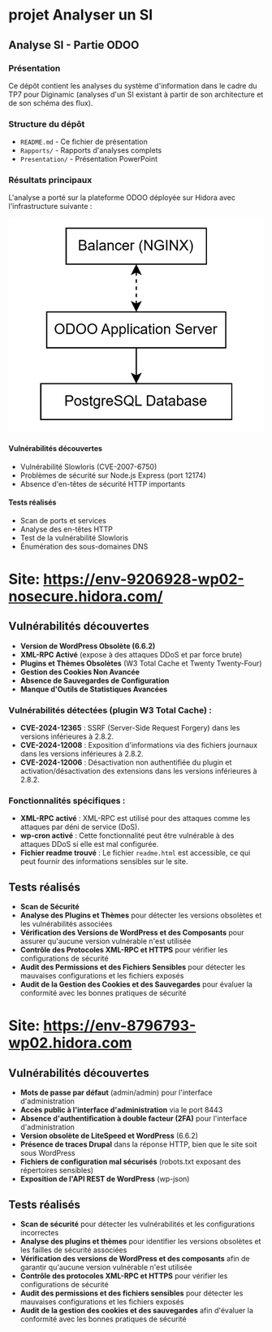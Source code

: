 # projet Analyser un SI

## Analyse SI - Partie ODOO

### Présentation
Ce dépôt contient les analyses du système d'information dans le cadre du TP7 pour Diginamic (analyses d'un SI existant à partir de son architecture et de son schéma des flux).

### Structure du dépôt

- `README.md` - Ce fichier de présentation
- `Rapports/` - Rapports d'analyses complets
- `Presentation/` - Présentation PowerPoint

### Résultats principaux

L'analyse a porté sur la plateforme ODOO déployée sur Hidora avec l'infrastructure suivante :

![](https://github.com/Tchoumis/Analyse_SI/blob/main/Rapports/ODOO/img/plat_odoo.png)


#### Vulnérabilités découvertes
- Vulnérabilité Slowloris (CVE-2007-6750)
- Problèmes de sécurité sur Node.js Express (port 12174)
- Absence d'en-têtes de sécurité HTTP importants

#### Tests réalisés
- Scan de ports et services
- Analyse des en-têtes HTTP
- Test de la vulnérabilité Slowloris
- Énumération des sous-domaines DNS

# Site: https://env-9206928-wp02-nosecure.hidora.com/

## Vulnérabilités découvertes

- **Version de WordPress Obsolète (6.6.2)**
- **XML-RPC Activé** (expose à des attaques DDoS et par force brute)
- **Plugins et Thèmes Obsolètes** (W3 Total Cache et Twenty Twenty-Four)
- **Gestion des Cookies Non Avancée**
- **Absence de Sauvegardes de Configuration**
- **Manque d'Outils de Statistiques Avancées**

### Vulnérabilités détectées (plugin W3 Total Cache) :

- **CVE-2024-12365** : SSRF (Server-Side Request Forgery) dans les versions inférieures à 2.8.2.
- **CVE-2024-12008** : Exposition d'informations via des fichiers journaux dans les versions inférieures à 2.8.2.
- **CVE-2024-12006** : Désactivation non authentifiée du plugin et activation/désactivation des extensions dans les versions inférieures à 2.8.2.

### Fonctionnalités spécifiques :

- **XML-RPC activé** : XML-RPC est utilisé pour des attaques comme les attaques par déni de service (DoS).
- **wp-cron activé** : Cette fonctionnalité peut être vulnérable à des attaques DDoS si elle est mal configurée.
- **Fichier readme trouvé** : Le fichier `readme.html` est accessible, ce qui peut fournir des informations sensibles sur le site.

## Tests réalisés

- **Scan de Sécurité**
- **Analyse des Plugins et Thèmes** pour détecter les versions obsolètes et les vulnérabilités associées
- **Vérification des Versions de WordPress et des Composants** pour assurer qu'aucune version vulnérable n'est utilisée
- **Contrôle des Protocoles XML-RPC et HTTPS** pour vérifier les configurations de sécurité
- **Audit des Permissions et des Fichiers Sensibles** pour détecter les mauvaises configurations et les fichiers exposés
- **Audit de la Gestion des Cookies et des Sauvegardes** pour évaluer la conformité avec les bonnes pratiques de sécurité



# Site: https://env-8796793-wp02.hidora.com

## Vulnérabilités découvertes

- **Mots de passe par défaut** (admin/admin) pour l'interface d'administration
- **Accès public à l'interface d'administration** via le port 8443
- **Absence d'authentification à double facteur (2FA)** pour l'interface d'administration
- **Version obsolète de LiteSpeed et WordPress** (6.6.2)
- **Présence de traces Drupal** dans la réponse HTTP, bien que le site soit sous WordPress
- **Fichiers de configuration mal sécurisés** (robots.txt exposant des répertoires sensibles)
- **Exposition de l'API REST de WordPress** (wp-json)

## Tests réalisés

- **Scan de sécurité** pour détecter les vulnérabilités et les configurations incorrectes
- **Analyse des plugins et thèmes** pour identifier les versions obsolètes et les failles de sécurité associées
- **Vérification des versions de WordPress et des composants** afin de garantir qu'aucune version vulnérable n'est utilisée
- **Contrôle des protocoles XML-RPC et HTTPS** pour vérifier les configurations de sécurité
- **Audit des permissions et des fichiers sensibles** pour détecter les mauvaises configurations et les fichiers exposés
- **Audit de la gestion des cookies et des sauvegardes** afin d'évaluer la conformité avec les bonnes pratiques de sécurité

